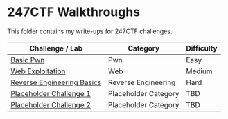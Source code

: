 # 247CTF Walkthroughs

This folder contains my write-ups for 247CTF challenges.

| **Challenge / Lab**         | **Category**         | **Difficulty** |
|---------------------------- |--------------------- |--------------- |
| [Basic Pwn]()                   | Pwn                  | Easy       |
| [Web Exploitation]()            | Web                  | Medium     |
| [Reverse Engineering Basics]()  | Reverse Engineering  | Hard       |
| [Placeholder Challenge 1]()     | Placeholder Category | TBD        |
| [Placeholder Challenge 2]()     | Placeholder Category | TBD        |


